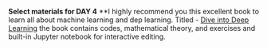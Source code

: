 **Select materials for DAY 4**
**I highly recommend you this excellent book to learn all about machine learning and dep learning. Titled - [Dive into Deep Learning](https://classic.d2l.ai/index.html) the book contains codes, mathematical theory, and exercises and built-in Jupyter notebook for interactive editing.
 
